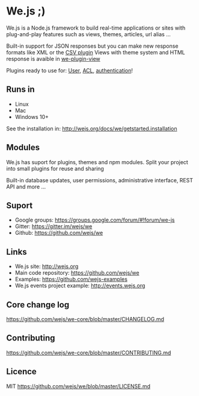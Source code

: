# We.js ;)

We.js is a Node.js framework to build real-time applications or sites with plug-and-play features such as views, themes, articles, url alias ...

Built-in support for JSON responses but you can make new response formats like XML or the [CSV plugin](https://github.com/wejs/we-plugin-csv)
Views with theme system and HTML response is avaible in [we-plugin-view](https://github.com/wejs/we-plugin-view)

Plugins ready to use for: [User](https://github.com/wejs/we-plugin-user), [ACL](https://github.com/wejs/we-plugin-acl), [authentication](https://github.com/wejs/we-plugin-auth)!

## Runs in

- Linux
- Mac
- Windows 10+

See the installation in: http://wejs.org/docs/we/getstarted.installation

## Modules

We.js has suport for plugins, themes and npm modules.
Split your project into small plugins for reuse and sharing

Built-in database updates, user permissions, administrative interface, REST API and more ...

## Suport

- Google groups: https://groups.google.com/forum/#!forum/we-js
- Gitter: https://gitter.im/wejs/we
- Github: https://github.com/wejs/we

## Links

- We.js site: http://wejs.org
- Main code repository: https://github.com/wejs/we
- Examples: https://github.com/wejs-examples
- We.js events project example: http://events.wejs.org

## Core change log

https://github.com/wejs/we-core/blob/master/CHANGELOG.md

## Contributing

https://github.com/wejs/we-core/blob/master/CONTRIBUTING.md

## Licence

MIT https://github.com/wejs/we/blob/master/LICENSE.md
